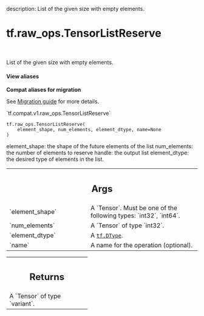 description: List of the given size with empty elements.

<div itemscope itemtype="http://developers.google.com/ReferenceObject">
<meta itemprop="name" content="tf.raw_ops.TensorListReserve" />
<meta itemprop="path" content="Stable" />
</div>

# tf.raw_ops.TensorListReserve

<!-- Insert buttons and diff -->

<table class="tfo-notebook-buttons tfo-api nocontent" align="left">

</table>



List of the given size with empty elements.

<section class="expandable">
  <h4 class="showalways">View aliases</h4>
  <p>
<b>Compat aliases for migration</b>
<p>See
<a href="https://www.tensorflow.org/guide/migrate">Migration guide</a> for
more details.</p>
<p>`tf.compat.v1.raw_ops.TensorListReserve`</p>
</p>
</section>

<pre class="devsite-click-to-copy prettyprint lang-py tfo-signature-link">
<code>tf.raw_ops.TensorListReserve(
    element_shape, num_elements, element_dtype, name=None
)
</code></pre>



<!-- Placeholder for "Used in" -->

element_shape: the shape of the future elements of the list
num_elements: the number of elements to reserve
handle: the output list
element_dtype: the desired type of elements in the list.

<!-- Tabular view -->
 <table class="responsive fixed orange">
<colgroup><col width="214px"><col></colgroup>
<tr><th colspan="2"><h2 class="add-link">Args</h2></th></tr>

<tr>
<td>
`element_shape`
</td>
<td>
A `Tensor`. Must be one of the following types: `int32`, `int64`.
</td>
</tr><tr>
<td>
`num_elements`
</td>
<td>
A `Tensor` of type `int32`.
</td>
</tr><tr>
<td>
`element_dtype`
</td>
<td>
A <a href="../../tf/dtypes/DType.md"><code>tf.DType</code></a>.
</td>
</tr><tr>
<td>
`name`
</td>
<td>
A name for the operation (optional).
</td>
</tr>
</table>



<!-- Tabular view -->
 <table class="responsive fixed orange">
<colgroup><col width="214px"><col></colgroup>
<tr><th colspan="2"><h2 class="add-link">Returns</h2></th></tr>
<tr class="alt">
<td colspan="2">
A `Tensor` of type `variant`.
</td>
</tr>

</table>

